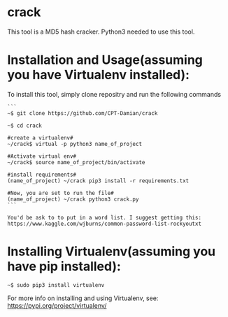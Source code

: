 # crack
  This tool is a MD5 hash cracker. 
    Python3 needed to use this tool.

# Installation and Usage(assuming you have Virtualenv installed):
  To install this tool, simply clone repositry and run the following commands
  
    ```
    ~$ git clone https://github.com/CPT-Damian/crack
    
    ~$ cd crack
    
    #create a virtualenv#
    ~/crack$ virtual -p python3 name_of_project
    
    #Activate virtual env#
    ~/crack$ source name_of_project/bin/activate
    
    #install requirements#
    (name_of_project) ~/crack pip3 install -r requirements.txt
    
    #Now, you are set to run the file#
    (name_of_project) ~/crack python3 crack.py  
    ```
    
    You'd be ask to to put in a word list. I suggest getting this: https://www.kaggle.com/wjburns/common-password-list-rockyoutxt



# Installing Virtualenv(assuming you have pip installed):
  ```
  ~$ sudo pip3 install virtualenv
  ```
  For more info on installing and using Virtualenv, see: https://pypi.org/project/virtualenv/
  



























